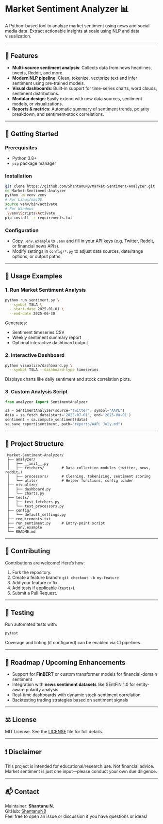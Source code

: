 # Market Sentiment Analyzer 📊

A Python-based tool to analyze market sentiment using news and social media data. Extract actionable insights at scale using NLP and data visualization.

---

## 🚀 Features

- **Multi-source sentiment analysis**: Collects data from news headlines, tweets, Reddit, and more.
- **Modern NLP pipeline**: Clean, tokenize, vectorize text and infer sentiment using pre-trained models.
- **Visual dashboards**: Built-in support for time-series charts, word clouds, sentiment distributions.
- **Modular design**: Easily extend with new data sources, sentiment models, or visualizations.
- **Reports & metrics**: Automatic summary of sentiment trends, polarity breakdown, and sentiment‑stock correlations.

---

## 🧭 Getting Started

### Prerequisites
- Python 3.8+
- `pip` package manager

### Installation

```bash
git clone https://github.com/ShantanuN8/Market-Sentiment-Analyzer.git
cd Market-Sentiment-Analyzer
python -m venv venv
# For Linux/macOS
source venv/bin/activate
# For Windows
.\venv\Scripts\Activate
pip install -r requirements.txt
```

### Configuration
- Copy `.env.example` to `.env` and fill in your API keys (e.g. Twitter, Reddit, or financial news APIs).
- Modify settings in `config/*.py` to adjust data sources, date/range options, or output paths.

---

## 🧩 Usage Examples

### 1. Run Market Sentiment Analysis

```bash
python run_sentiment.py \
  --symbol TSLA \
  --start-date 2025-01-01 \
  --end-date 2025-06-30
```

Generates:
- Sentiment timeseries CSV
- Weekly sentiment summary report
- Optional interactive dashboard output

### 2. Interactive Dashboard

```bash
python visualize/dashboard.py \
  --symbol TSLA --dashboard-type timeseries
```

Displays charts like daily sentiment and stock correlation plots.

### 3. Custom Analysis Script

```python
from analyzer import SentimentAnalyzer

sa = SentimentAnalyzer(source="twitter", symbol="AAPL")
data = sa.fetch_data(start='2025-07-01', end='2025-08-01')
sentiment = sa.compute_sentiment(data)
sa.save_report(sentiment, path="reports/AAPL_July.md")
```

---

## 📂 Project Structure

```
 Market‑Sentiment‑Analyzer/
 ├── analyzer/
 │   ├── __init__.py
 │   ├── fetchers/        # Data collection modules (twitter, news, reddit…)
 │   ├── processors/      # Cleaning, tokenizing, sentiment scoring
 │   └── utils/           # Helper functions, config loader
 ├── visualize/
 │   ├── dashboard.py
 │   └── charts.py
 ├── tests/
 │   ├── test_fetchers.py
 │   └── test_processors.py
 ├── config/
 │   └── default_settings.py
 ├── requirements.txt
 ├── run_sentiment.py     # Entry‑point script
 ├── .env.example
 └── README.md
```

---

## 🤝 Contributing

Contributions are welcome! Here’s how:
1. Fork the repository.
2. Create a feature branch: `git checkout -b my-feature`
3. Add your feature or fix.
4. Add tests if applicable (`tests/`).
5. Submit a Pull Request.

---

## 🧪 Testing

Run automated tests with:

```bash
pytest
```

Coverage and linting (if configured) can be enabled via CI pipelines.

---

## 🎯 Roadmap / Upcoming Enhancements

- Support for **FinBERT** or custom transformer models for financial-domain sentiment  
- Integration with **news sentiment datasets** like SEntFiN 1.0 for entity-aware polarity analysis  
- Real-time dashboards with dynamic stock-sentiment correlation  
- Backtesting trading strategies based on sentiment signals

---

## ⚖️ License

MIT License. See the [LICENSE](LICENSE) file for full details.

---

## ❗ Disclaimer

This project is intended for educational/research use. Not financial advice. Market sentiment is just one input—please conduct your own due diligence.

---

## 📬 Contact

Maintainer: **Shantanu N.**  
GitHub: [ShantanuN8](https://github.com/ShantanuN8)  
Feel free to open an issue or discussion if you have questions or ideas!
